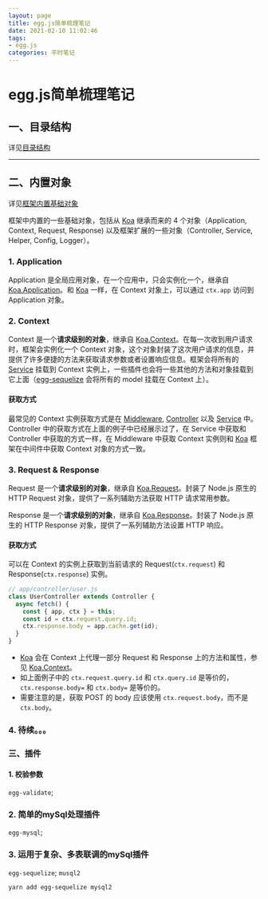 ```yaml
---
layout: page
title: egg.js简单梳理笔记
date: 2021-02-10 11:02:46
tags:
- egg.js
categories: 平时笔记  
---
```


# egg.js简单梳理笔记

## 一、目录结构

详见[目录结构](https://eggjs.org/zh-cn/basics/structure.html)

------

## 二、内置对象

详见[框架内置基础对象](https://eggjs.org/zh-cn/basics/objects.html)

框架中内置的一些基础对象，包括从 [Koa](http://koajs.com/) 继承而来的 4 个对象（Application, Context, Request, Response) 以及框架扩展的一些对象（Controller, Service, Helper, Config, Logger）。

### 1. Application

Application 是全局应用对象，在一个应用中，只会实例化一个，继承自[Koa.Application](http://koajs.com/#application)。和 [Koa](http://koajs.com/) 一样，在 Context 对象上，可以通过 `ctx.app` 访问到 Application 对象。

### 2. Context

Context 是一个**请求级别的对象**，继承自 [Koa.Context](http://koajs.com/#context)。在每一次收到用户请求时，框架会实例化一个 Context 对象，这个对象封装了这次用户请求的信息，并提供了许多便捷的方法来获取请求参数或者设置响应信息。框架会将所有的 [Service](https://eggjs.org/zh-cn/basics/service.html) 挂载到 Context 实例上，一些插件也会将一些其他的方法和对象挂载到它上面（[egg-sequelize](https://github.com/eggjs/egg-sequelize) 会将所有的 model 挂载在 Context 上）。

#### 获取方式

最常见的 Context 实例获取方式是在 [Middleware](https://eggjs.org/zh-cn/basics/middleware.html), [Controller](https://eggjs.org/zh-cn/basics/controller.html) 以及 [Service](https://eggjs.org/zh-cn/basics/service.html) 中。Controller 中的获取方式在上面的例子中已经展示过了，在 Service 中获取和 Controller 中获取的方式一样，在 Middleware 中获取 Context 实例则和 [Koa](http://koajs.com/) 框架在中间件中获取 Context 对象的方式一致。

### 3. Request & Response

Request 是一个**请求级别的对象**，继承自 [Koa.Request](http://koajs.com/#request)。封装了 Node.js 原生的 HTTP Request 对象，提供了一系列辅助方法获取 HTTP 请求常用参数。

Response 是一个**请求级别的对象**，继承自 [Koa.Response](http://koajs.com/#response)。封装了 Node.js 原生的 HTTP Response 对象，提供了一系列辅助方法设置 HTTP 响应。

#### 获取方式

可以在 Context 的实例上获取到当前请求的 Request(`ctx.request`) 和 Response(`ctx.response`) 实例。

```javascript
// app/controller/user.js
class UserController extends Controller {
  async fetch() {
    const { app, ctx } = this;
    const id = ctx.request.query.id;
    ctx.response.body = app.cache.get(id);
  }
}
```

- [Koa](http://koajs.com/) 会在 Context 上代理一部分 Request 和 Response 上的方法和属性，参见 [Koa.Context](http://koajs.com/#context)。
- 如上面例子中的 `ctx.request.query.id` 和 `ctx.query.id` 是等价的，`ctx.response.body=` 和 `ctx.body=` 是等价的。
- 需要注意的是，获取 POST 的 body 应该使用 `ctx.request.body`，而不是 `ctx.body`。

### 4. 待续。。。



### 三、插件

#### 1. 校验参数

`egg-validate`;

### 2. 简单的mySql处理插件

`egg-mysql`;

### 3. 运用于复杂、多表联调的mySql插件

`egg-sequelize`; `musql2`

```powershell
yarn add egg-sequelize mysql2
```

